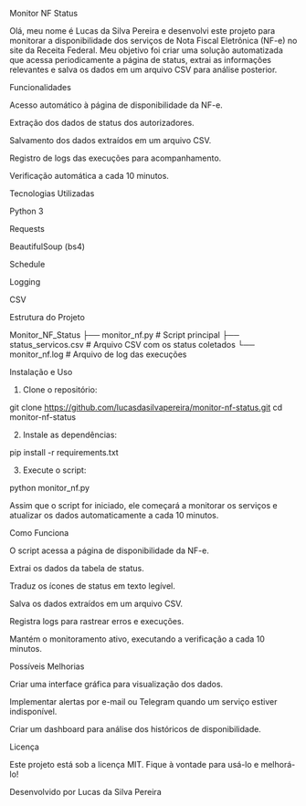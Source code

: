 Monitor NF Status

Olá, meu nome é Lucas da Silva Pereira e desenvolvi este projeto para monitorar a disponibilidade dos serviços de Nota Fiscal Eletrônica (NF-e) no site da Receita Federal. Meu objetivo foi criar uma solução automatizada que acessa periodicamente a página de status, extrai as informações relevantes e salva os dados em um arquivo CSV para análise posterior.

Funcionalidades

Acesso automático à página de disponibilidade da NF-e.

Extração dos dados de status dos autorizadores.

Salvamento dos dados extraídos em um arquivo CSV.

Registro de logs das execuções para acompanhamento.

Verificação automática a cada 10 minutos.

Tecnologias Utilizadas

Python 3

Requests

BeautifulSoup (bs4)

Schedule

Logging

CSV

Estrutura do Projeto

Monitor_NF_Status
├── monitor_nf.py  # Script principal
├── status_servicos.csv  # Arquivo CSV com os status coletados
└── monitor_nf.log  # Arquivo de log das execuções

Instalação e Uso

1. Clone o repositório:

git clone https://github.com/lucasdasilvapereira/monitor-nf-status.git
cd monitor-nf-status

2. Instale as dependências:

pip install -r requirements.txt

3. Execute o script:

python monitor_nf.py

Assim que o script for iniciado, ele começará a monitorar os serviços e atualizar os dados automaticamente a cada 10 minutos.

Como Funciona

O script acessa a página de disponibilidade da NF-e.

Extrai os dados da tabela de status.

Traduz os ícones de status em texto legível.

Salva os dados extraídos em um arquivo CSV.

Registra logs para rastrear erros e execuções.

Mantém o monitoramento ativo, executando a verificação a cada 10 minutos.

Possíveis Melhorias

Criar uma interface gráfica para visualização dos dados.

Implementar alertas por e-mail ou Telegram quando um serviço estiver indisponível.

Criar um dashboard para análise dos históricos de disponibilidade.

Licença

Este projeto está sob a licença MIT. Fique à vontade para usá-lo e melhorá-lo!

Desenvolvido por Lucas da Silva Pereira
